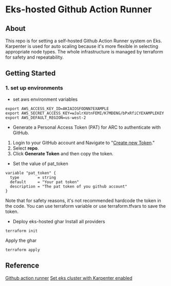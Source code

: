 # Eks-hosted Github Action Runner

## About
This repo is for setting a self-hosted Github Action Runner system on Eks. Karpenter is used for auto scaling because it's more flexible in selecting appropriate node types. The whole infrastructure is managed by terraform for safety and repeatability.
## Getting Started
### 1. set up environments
- set aws environment variables
```shell
export AWS_ACCESS_KEY_ID=AKIAIOSFODNN7EXAMPLE
export AWS_SECRET_ACCESS_KEY=wJalrXUtnFEMI/K7MDENG/bPxRfiCYEXAMPLEKEY
export AWS_DEFAULT_REGION=us-west-2
```
- Generate a Personal Access Token (PAT) for ARC to authenticate with GitHub.

 1.  Login to your GitHub account and Navigate to "[Create new Token](https://github.com/settings/tokens/new)."
 2.  Select  **repo**.
 3. Click **Generate Token** and then copy the token.

- Set the value of pat_token
```shell
variable "pat_token" {
  type        = string
  default     = "Your pat token"
  description = "The pat token of you github account"
}
```
Note that for safety reasons, it's not recommended hardcode the token in the code. You can use terraform variable or use terraform.tfvars to save the token.

- Deploy eks-hosted ghar
Install all providers
```shell
terraform init
```
Apply the ghar
```shell
terraform apply
```
## Reference
[Github action runner](https://github.com/actions/actions-runner-controller/blob/master/docs/quickstart.md)
[Set eks cluster with Karpenter enabled](https://github.com/antonputra/tutorials/tree/main/lessons/114)